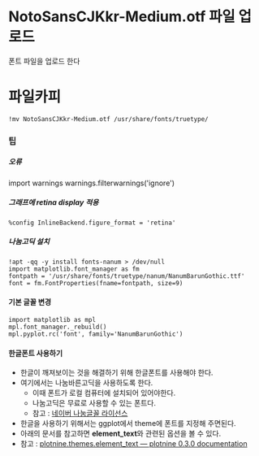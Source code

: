 # NotoSansCJKkr-Medium.otf 파일 업로드 

폰트 파일을 업로드 한다

# 파일카피 
```
!mv NotoSansCJKkr-Medium.otf /usr/share/fonts/truetype/
```

### 팁 

##### 오류
import warnings
warnings.filterwarnings('ignore')

##### 그래프에 retina display 적용

```
%config InlineBackend.figure_format = 'retina'
```

##### 나눔고딕 설치
```
!apt -qq -y install fonts-nanum > /dev/null
import matplotlib.font_manager as fm
fontpath = '/usr/share/fonts/truetype/nanum/NanumBarunGothic.ttf'
font = fm.FontProperties(fname=fontpath, size=9)
```

#### 기본 글꼴 변경
```
import matplotlib as mpl
mpl.font_manager._rebuild()
mpl.pyplot.rc('font', family='NanumBarunGothic')
```

#### 한글폰트 사용하기
* 한글이 깨져보이는 것을 해결하기 위해 한글폰트를 사용해야 한다.
* 여기에서는 나눔바른고딕을 사용하도록 한다. 
    * 이때 폰트가 로컬 컴퓨터에 설치되어 있어야한다. 
    * 나눔고딕은 무료로 사용할 수 있는 폰트다. 
    * 참고 : [네이버 나눔글꼴 라이선스](https://help.naver.com/support/contents/contents.nhn?serviceNo=1074&categoryNo=3497)
* 한글을 사용하기 위해서는 ggplot에서 theme에 폰트를 지정해 주면된다.
* 아래의 문서를 참고하면 **element_text**와 관련된 옵션을 볼 수 있다.
* 참고 : [plotnine.themes.element_text — plotnine 0.3.0 documentation](http://plotnine.readthedocs.io/en/stable/generated/plotnine.themes.element_text.html)

